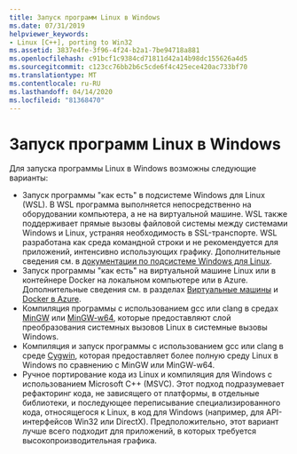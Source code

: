 ```yaml
---
title: Запуск программ Linux в Windows
ms.date: 07/31/2019
helpviewer_keywords:
- Linux [C++], porting to Win32
ms.assetid: 3837e4fe-3f96-4f24-b2a1-7be94718a881
ms.openlocfilehash: c91bcf1c9384cd71811d42a14b98dc155626a4d5
ms.sourcegitcommit: c123cc76bb2b6c5cde6f4c425ece420ac733bf70
ms.translationtype: MT
ms.contentlocale: ru-RU
ms.lasthandoff: 04/14/2020
ms.locfileid: "81368470"
---
```

# <a name="running-linux-programs-on-windows"></a>Запуск программ Linux в Windows

Для запуска программы Linux в Windows возможны следующие варианты:

- Запуск программы "как есть" в подсистеме Windows для Linux (WSL). В WSL программа выполняется непосредственно на оборудовании компьютера, а не на виртуальной машине. WSL также поддерживает прямые вызовы файловой системы между системами Windows и Linux, устраняя необходимость в SSL-транспорте. WSL разработана как среда командной строки и не рекомендуется для приложений, интенсивно использующих графику. Дополнительные сведения см. в [документации по подсистеме Windows для Linux](/windows/wsl/about).
- Запуск программы "как есть" на виртуальной машине Linux или в контейнере Docker на локальном компьютере или в Azure. Дополнительные сведения см. в разделах [Виртуальные машины](https://azure.microsoft.com/services/virtual-machines/) и [Docker в Azure](https://docs.microsoft.com/azure/docker/).
- Компиляция программы с использованием gcc или clang в средах [MinGW](http://MinGW.org/) или [MinGW-w64](https://sourceforge.net/p/mingw-w64/wiki2/Home/), которые предоставляют слой преобразования системных вызовов Linux в системные вызовы Windows.
- Компиляция и запуск программы с использованием gcc или clang в среде [Cygwin](https://www.cygwin.com/), которая предоставляет более полную среду Linux в Windows по сравнению с MinGW или MinGW-w64.
- Ручное портирование кода из Linux и компиляция для Windows с использованием Microsoft C++ (MSVC). Этот подход подразумевает рефакторинг кода, не зависящего от платформы, в отдельные библиотеки, и последующее переписывание специализированного кода, относящегося к Linux, в код для Windows (например, для API-интерфейсов Win32 или DirectX). Предположительно, этот вариант лучше всего подходит для приложений, в которых требуется высокопроизводительная графика.
